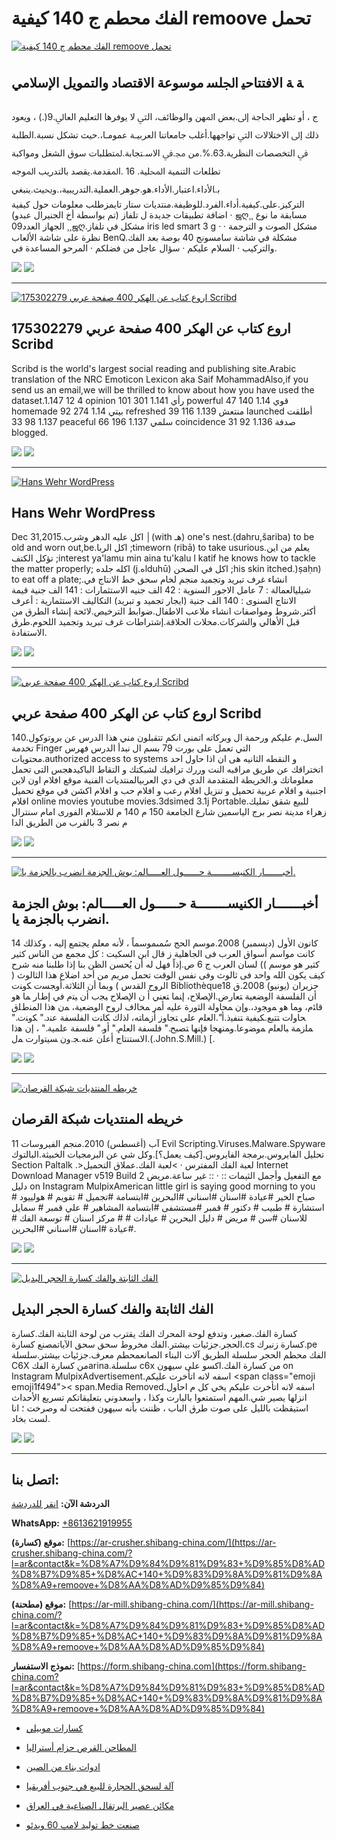 # الفك محطم ج 140 كيفية remoove تحمل

<a href="https://swt.shibang-china.com/?l=ar&img&k=%D8%A7%D9%84%D9%81%D9%83+%D9%85%D8%AD%D8%B7%D9%85+%D8%AC+140+%D9%83%D9%8A%D9%81%D9%8A%D8%A9+remoove+%D8%AA%D8%AD%D9%85%D9%84" target="_blank">![الفك محطم ج 140 كيفية remoove تحمل](http://static.shibang-china.com/all-800x300/277.jpg)</a>

## ﺔ ﺔ ﺍﻻﻓﺘﺘﺎﺣﻴ ﺍﳉﻠﺴ موسوعة الاقتصاد والتمويل الإسلامي
ﺝ ، ﺃﻭ ﺗﻈﻬﺮ ﺍﳊﺎﺟﺔ ﺇﱃ.ﺑﻌﺾ ﺍﳌﻬﻦ ﻭﺍﻟﻮﻇﺎﺋﻒ، ﺍﻟﱵ ﻻ ﻳﻮﻓﺮﻫﺎ ﺍﻟﺘﻌﻠﻴﻢ ﺍﻟﻌﺎﱄ.9(.) ، ﻭﻳﻌﻮﺩ ﺫﻟﻚ ﺇﱃ ﺍﻻﺧﺘﻼﻻﺕ ﺍﻟﱵ ﺗﻮﺍﺟﻬﻬﺎ.ﺃﻏﻠﺐ ﺟﺎﻣﻌﺎﺗﻨﺎ ﺍﻟﻌﺮﺑﻴـﺔ ﻋﻤﻮﻣـﺎ،.ﺣﻴﺚ ﺗﺸﻜﻞ ﻧﺴﺒﺔ.ﺍﻟﻄﻠﺒﺔ ﰲ ﺍﻟﺘﺨﺼﺼﺎﺕ ﺍﻟﻨﻈﺮﻳﺔ.63.%.ﻣﻦ ﳎ.ﰲ ﺍﻻﺳ.ﺘﺠﺎﺑﺔ.ﳌﺘﻄﻠﺒﺎﺕ ﺳﻮﻕ ﺍﻟﺸﻐﻞ ﻭﻣﻮﺍﻛﺒﺔ ﺗﻄﻠﻌﺎﺕ ﺍﻟﺘﻨﻤﻴﺔ ﺍﶈﻠﻴﺔ. 16 .ﺍﳌﻘﺪﻣﺔ.ﻳﻘﺼﺪ ﺑﺎﻟﺘﺪﺭﻳﺐ ﺍﳌﻮﺟﻪ ﺑ.ﺎﻷﺩﺍﺀ.ﺍﻋﺘﺒﺎﺭ.ﺍﻷﺩﺍﺀ.ﻫﻮ.ﺟﻮﻫﺮ.ﺍﻟﻌﻤﻠﻴﺔ.ﺍﻟﺘﺪﺭﻳﺒﻴﺔ،.ﻭﲝﻴﺚ.ﻳﻨﺒﻐﻲ ﺍﻟﺘﺮﻛﻴﺰ.ﻋﻠﻰ.ﻛﻴﻔﻴﺔ.ﺃﺩﺍﺀ.ﺍﻟﻔﺮﺩ.ﻟﻠﻮﻇﻴﻔﺔ.منتديات ستار تايمزطلب معلومات حول كيفية اضافة تطبيقات جديدة ل تلفاز (تم بواسطة أخ الجنيرال عبدو) &middot; ஜღ¸¸ مسابقة ما نوع الجهاز العدد09 ¸¸ஜღ.مشكل في تلفاز iris led smart 3 g &middot; مشكل الصوت و الترجمة &middot; نظرة على شاشة الألعاب BenQ.مشكلة في شاشة سامسونج 40 بوصة بعد الفك والتركيب &middot; السلام عليكم &middot; سؤال عاجل من فضلكم &middot; المرحو المساعدة في.


<a href="https://whatsapp.shibangsoft.com/WhatsApp.php" target="_blank" title="WhatsApp">![](http://static.shibang-china.com/icon/whatsapp.png)</a> <a href="https://swt.shibang-china.com/?l=ar&icon&k=%D8%A7%D9%84%D9%81%D9%83+%D9%85%D8%AD%D8%B7%D9%85+%D8%AC+140+%D9%83%D9%8A%D9%81%D9%8A%D8%A9+remoove+%D8%AA%D8%AD%D9%85%D9%84" target="_blank">![](http://static.shibang-china.com/icon/chat-ar.png)</a>

---

<a href="https://swt.shibang-china.com/?l=ar&img&k=%D8%A7%D9%84%D9%81%D9%83+%D9%85%D8%AD%D8%B7%D9%85+%D8%AC+140+%D9%83%D9%8A%D9%81%D9%8A%D8%A9+remoove+%D8%AA%D8%AD%D9%85%D9%84" target="_blank">![175302279 اروع كتاب عن الهكر 400 صفحة عربي Scribd](http://static.shibang-china.com/all-800x300/1073.jpg)</a>

## 175302279 اروع كتاب عن الهكر 400 صفحة عربي Scribd
Scribd is the world&#39;s largest social reading and publishing site.Arabic translation of the NRC Emoticon Lexicon aka Saif MohammadAlso,if you send us an email,we will be thrilled to know about how you have used the dataset.1.147 12 4 opinion رأي 1.141 301 101 powerful قوي 1.14 140 47 homemade بيتي 1.14 274 92 refreshed منتعش 1.139 116 39 launched أطلقت 1.137 98 33 peaceful سلمي 1.137 196 66 coincidence صدفة 1.136 92 31 blogged.


<a href="https://whatsapp.shibangsoft.com/WhatsApp.php" target="_blank" title="WhatsApp">![](http://static.shibang-china.com/icon/whatsapp.png)</a> <a href="https://swt.shibang-china.com/?l=ar&icon&k=%D8%A7%D9%84%D9%81%D9%83+%D9%85%D8%AD%D8%B7%D9%85+%D8%AC+140+%D9%83%D9%8A%D9%81%D9%8A%D8%A9+remoove+%D8%AA%D8%AD%D9%85%D9%84" target="_blank">![](http://static.shibang-china.com/icon/chat-ar.png)</a>

---

<a href="https://swt.shibang-china.com/?l=ar&img&k=%D8%A7%D9%84%D9%81%D9%83+%D9%85%D8%AD%D8%B7%D9%85+%D8%AC+140+%D9%83%D9%8A%D9%81%D9%8A%D8%A9+remoove+%D8%AA%D8%AD%D9%85%D9%84" target="_blank">![Hans Wehr WordPress](http://static.shibang-china.com/all-800x300/1274.jpg)</a>

## Hans Wehr WordPress
Dec 31,2015.اكل عليه الدھر وشرب │(with ھـ) one&#39;s nest.(dahru,šariba) to be old and worn out,be.اكل الربا ;timeworn (ribā) to take usurious.يعلم من اين تؤكل الكتف ;interest ya&#39;lamu min aina tu&#39;kalu l katif he knows how to tackle the matter properly; اكله جلده (j.هlduhū) اكل في الصحن ;his skin itched.)ṣaḥn) to eat off a plate;.انشاء غرف تبريد وتجميد منجم لخام سحق خط الانتاج في شيليالعمالة : 7 عامل الاجور السنوية : 42 الف جنيه الاستثمارات : 141 الف جنية قيمة الانتاج السنوى : 140 الف جنية (ايجار تجميد و تبريد) التكاليف الاستثمارية : أعرف أكثر.شروط ومواصفات انشاء ملاعب الاطفال.ضوابط الترخيص.لائحة إنشاء الطرق من قبل الأهالي والشركات.محلات الحلاقة.إشتراطات غرف تبريد وتجميد اللحوم.طرق الاستفادة.


<a href="https://whatsapp.shibangsoft.com/WhatsApp.php" target="_blank" title="WhatsApp">![](http://static.shibang-china.com/icon/whatsapp.png)</a> <a href="https://swt.shibang-china.com/?l=ar&icon&k=%D8%A7%D9%84%D9%81%D9%83+%D9%85%D8%AD%D8%B7%D9%85+%D8%AC+140+%D9%83%D9%8A%D9%81%D9%8A%D8%A9+remoove+%D8%AA%D8%AD%D9%85%D9%84" target="_blank">![](http://static.shibang-china.com/icon/chat-ar.png)</a>

---

<a href="https://swt.shibang-china.com/?l=ar&img&k=%D8%A7%D9%84%D9%81%D9%83+%D9%85%D8%AD%D8%B7%D9%85+%D8%AC+140+%D9%83%D9%8A%D9%81%D9%8A%D8%A9+remoove+%D8%AA%D8%AD%D9%85%D9%84" target="_blank">![اروع كتاب عن الهكر 400 صفحة عربي Scribd](http://static.shibang-china.com/all-800x300/1313.jpg)</a>

## اروع كتاب عن الهكر 400 صفحة عربي Scribd
140.السل.م عليكم ورحمة ال وبركاته اتمنى انكم تتقبلون مني هذا الدرس عن بروتوكول تخدمة Finger التي تعمل على بورت 79 بسم ال نبدأ الدرس فهرس محتويات.authorized access to systems و النقطه الثانيه هى ان اذا حاول احد اتختراقك عن طريق مراقبه النت وررك ترافيك لشبكتك و التقاط الباكيدهجس التى تحمل معلوماتك و.الخريطة المتقدمة الدي في دي العربيالمنتديات الفنية موقع افلام اون لاين اجنبية و افلام عربية تحميل و تنزيل افلام رعب و افلام حب و افلام اكشن في موقع تحميل افلام online movies youtube movies.3dsimed 3.1j Portable.للبيع شقق تمليك زهراء مدينة نصر برج الياسمين شارع الجامعة 150 م 140 م للاستلام الفورى امام سنترال م نصر 3 بالقرب من الطريق الدا


<a href="https://whatsapp.shibangsoft.com/WhatsApp.php" target="_blank" title="WhatsApp">![](http://static.shibang-china.com/icon/whatsapp.png)</a> <a href="https://swt.shibang-china.com/?l=ar&icon&k=%D8%A7%D9%84%D9%81%D9%83+%D9%85%D8%AD%D8%B7%D9%85+%D8%AC+140+%D9%83%D9%8A%D9%81%D9%8A%D8%A9+remoove+%D8%AA%D8%AD%D9%85%D9%84" target="_blank">![](http://static.shibang-china.com/icon/chat-ar.png)</a>

---

<a href="https://swt.shibang-china.com/?l=ar&img&k=%D8%A7%D9%84%D9%81%D9%83+%D9%85%D8%AD%D8%B7%D9%85+%D8%AC+140+%D9%83%D9%8A%D9%81%D9%8A%D8%A9+remoove+%D8%AA%D8%AD%D9%85%D9%84" target="_blank">![أخبـــــــار الكنيســــــــة حــــــول العـــــالم: بوش الجزمة انضرب بالجزمة يا.](http://static.shibang-china.com/all-800x300/811.jpg)</a>

## أخبـــــــار الكنيســــــــة حــــــول العـــــالم: بوش الجزمة انضرب بالجزمة يا.
14 كانون الأول (ديسمبر) 2008.موسم الحج سُمىموسماً ، لأنه معلم يجتمع إليه ، وكذلك كانت مواسم أسواق العرب فى الجاهلية ز قال ابن السكيت : كل مجمع من الناس كثير كثير هو موسم )) لسان العرب ج 6 ص.إذاً فهل له أن يُحسن الظن بنا إذا طلبنا منه شرح كيف يكون الله واحد فى ثالوث وفى نفس الوقت تحمل مريم من أحد اضلاع هذا الثالوث ( الروح القدس ) وبما أن الثلاثة.ﺃﻭﺠﺴﺕ ﻜﻭﻨﺕ Bibliothèque18 حزيران (يونيو) 2008.ﻕ ﺃﻥ ﺍﻟﻔﻠﺴﻔﺔ ﺍﻟﻭﻀﻌﻴﺔ ﺘﻌﺎﺭﺽ.ﺍﻹﺼﻼﺡ، ﺇﻨﻤﺎ ﺘﻌﻨﻲ ﺃ ﻥ ﺍﻹﺼﻼﺡ ﻴﺠﺏ ﺃﻥ ﻴﺘﻡ ﻓﻲ ﺇﻁﺎﺭ ﻤﺎ ﻫﻭ ﻗﺎﺌﻡ، ﻭﻤﺎ ﻫﻭ ﻤﻭﺠﻭﺩ،.ﻭﺇﻥ ﻤﺤﺎﻭﻟﺔ ﺍﻟﺜﻭﺭﺓ ﻋﻠﻴﻪ ﺃﻤﺭ ﻤﺨﺎﻟﻑ ﻟﺭﻭﺡ ﺍﻟﻭﻀﻌﻴﺔ، ﻤﻥ ﻫﺫﺍ ﺍﻟﻤﻨﻁﻠﻕ ﺤﺎﻭﻟﺕ ﺘﺘﺒﻊ.ﻜﻴﻔﻴﺔ ﺘﻨﻔﻴﺫ.ﺃ&quot;.ﺍﻟﻌﻠﻡ ﻋﻠﻰ ﺘﺠﺎﻭﺯ ﺃﺯﻤﺎﺘﻪ، ﻟﺫﻟﻙ ﻜﺎﻨﺕ ﺍﻟﻔﻠﺴﻔﺔ ﻋﻨﺩ.&quot; ﻜﻭﻨﺕ.&quot; ﻤﻠﺯﻤﺔ ﺒﺎﻟﻌﻠﻡ ﻤﻭﻀﻭﻋﺎ.ﻭﻤﻨﻬﺠﺎ ﻓﺈﻨﻬﺎ ﺘﺼﺒﺢ.&quot; ﻓﻠﺴﻔﺔ ﺍﻟﻌﻠﻡ.&quot; ﺃﻭ.&quot; ﻓﻠﺴﻔﺔ ﻋﻠﻤﻴﺔ.&quot; ، ﺇﻥ ﻫﺫﺍ ﺍﻻﺴﺘﻨﺘﺎﺝ ﺃﻋﻠﻥ ﻋﻨﻪ.ﺠ.ﻭﻥ ﺴﻴﺘﻭﺍﺭﺕ ﻤل.(.John.S.Mill.) [.


<a href="https://whatsapp.shibangsoft.com/WhatsApp.php" target="_blank" title="WhatsApp">![](http://static.shibang-china.com/icon/whatsapp.png)</a> <a href="https://swt.shibang-china.com/?l=ar&icon&k=%D8%A7%D9%84%D9%81%D9%83+%D9%85%D8%AD%D8%B7%D9%85+%D8%AC+140+%D9%83%D9%8A%D9%81%D9%8A%D8%A9+remoove+%D8%AA%D8%AD%D9%85%D9%84" target="_blank">![](http://static.shibang-china.com/icon/chat-ar.png)</a>

---

<a href="https://swt.shibang-china.com/?l=ar&img&k=%D8%A7%D9%84%D9%81%D9%83+%D9%85%D8%AD%D8%B7%D9%85+%D8%AC+140+%D9%83%D9%8A%D9%81%D9%8A%D8%A9+remoove+%D8%AA%D8%AD%D9%85%D9%84" target="_blank">![خريطه المنتديات شبكة القرصان](http://static.shibang-china.com/all-800x300/840.jpg)</a>

## خريطه المنتديات شبكة القرصان
11 آب (أغسطس) 2010.منجم الفيروسات Evil Scripting.Viruses.Malware.Spyware تحليل الفايروس.برمجة الفايروس.[كيف يعمل؟].وكل شي عن البرمجيات الخبيثة.البالتوك Section Paltalk .&gt;لعبة الفك المفترس &middot; &gt;لعبة الفك.عملاق التحميل Internet Download Manager v519 Build 2 مع التفعيل وأجمل الثيمات :: &middot; :: غير ساعة.مريض دليل on Instagram MulpixAmerican little girl is saying good morning to you صباح الخير #عيادة #اسنان #اسناني #البحرين #ابتسامة #تجميل # تقويم # هولييود # استشارة # طبيب # دكتور # قمبر #مستشفى #ابتسامة المشاهير # علي قمبر # سمايل للاسنان #سن # مريض # دليل البحرين # عيادات # # مركز اسنان # توسعة الفك # #عيادة #اسنان #اسناني #البحرين.


<a href="https://whatsapp.shibangsoft.com/WhatsApp.php" target="_blank" title="WhatsApp">![](http://static.shibang-china.com/icon/whatsapp.png)</a> <a href="https://swt.shibang-china.com/?l=ar&icon&k=%D8%A7%D9%84%D9%81%D9%83+%D9%85%D8%AD%D8%B7%D9%85+%D8%AC+140+%D9%83%D9%8A%D9%81%D9%8A%D8%A9+remoove+%D8%AA%D8%AD%D9%85%D9%84" target="_blank">![](http://static.shibang-china.com/icon/chat-ar.png)</a>

---

<a href="https://swt.shibang-china.com/?l=ar&img&k=%D8%A7%D9%84%D9%81%D9%83+%D9%85%D8%AD%D8%B7%D9%85+%D8%AC+140+%D9%83%D9%8A%D9%81%D9%8A%D8%A9+remoove+%D8%AA%D8%AD%D9%85%D9%84" target="_blank">![الفك الثابتة والفك كسارة الحجر البديل](http://static.shibang-china.com/all-800x300/1265.jpg)</a>

## الفك الثابتة والفك كسارة الحجر البديل
كسارة الفك.صغير، وتدفع لوحة المحرك الفك يقترب من لوحة الثابتة الفك.كسارة الحجر.جزئیات بیشتر.الفك مخروط سحق سحق الآياتمصنع كسارة.cs كسارة زنبرك.pe الفك محطم الحجر سلسلة الطريق آلات البناء الصانعمحطم معرف.جزئیات بیشتر.سلسلة C6X من كسارة الفكarina.سلسلة c6x من كسارة الفك.اكسو على سيهون on Instagram MulpixAdvertisement.اسفه لانه اتأخرت عليكم &lt;span class=&quot;emoji emoji1f494&quot;&gt;&lt; span.Media Removed.اسفه لانه اتأخرت عليكم يخي كل م احاول انزلها يصير شي.المهم استمتعوا بالبارت وكذا ، واسعدوني بتعليقاتكم  تسريع الأحداث استيقظت بالليل على صوت طرق الباب ، ظننت بأنه سيهون ففتحت له وصرخت ؛ انا لست بخاد.


<a href="https://whatsapp.shibangsoft.com/WhatsApp.php" target="_blank" title="WhatsApp">![](http://static.shibang-china.com/icon/whatsapp.png)</a> <a href="https://swt.shibang-china.com/?l=ar&icon&k=%D8%A7%D9%84%D9%81%D9%83+%D9%85%D8%AD%D8%B7%D9%85+%D8%AC+140+%D9%83%D9%8A%D9%81%D9%8A%D8%A9+remoove+%D8%AA%D8%AD%D9%85%D9%84" target="_blank">![](http://static.shibang-china.com/icon/chat-ar.png)</a>

---
## اتصل بنا:

**الدردشة الآن:** [انقر للدردشة](https://swt.shibang-china.com?l=ar&contact&k=%D8%A7%D9%84%D9%81%D9%83+%D9%85%D8%AD%D8%B7%D9%85+%D8%AC+140+%D9%83%D9%8A%D9%81%D9%8A%D8%A9+remoove+%D8%AA%D8%AD%D9%85%D9%84)

**WhatsApp:**  [+8613621919955](https://whatsapp.shibangsoft.com/WhatsApp.php)

**موقع (كسارة):** [https://ar-crusher.shibang-china.com/](https://ar-crusher.shibang-china.com/?l=ar&contact&k=%D8%A7%D9%84%D9%81%D9%83+%D9%85%D8%AD%D8%B7%D9%85+%D8%AC+140+%D9%83%D9%8A%D9%81%D9%8A%D8%A9+remoove+%D8%AA%D8%AD%D9%85%D9%84)

**موقع (مطحنة):** [https://ar-mill.shibang-china.com/](https://ar-mill.shibang-china.com/?l=ar&contact&k=%D8%A7%D9%84%D9%81%D9%83+%D9%85%D8%AD%D8%B7%D9%85+%D8%AC+140+%D9%83%D9%8A%D9%81%D9%8A%D8%A9+remoove+%D8%AA%D8%AD%D9%85%D9%84)

**نموذج الاستفسار:** [https://form.shibang-china.com](https://form.shibang-china.com?l=ar&contact&k=%D8%A7%D9%84%D9%81%D9%83+%D9%85%D8%AD%D8%B7%D9%85+%D8%AC+140+%D9%83%D9%8A%D9%81%D9%8A%D8%A9+remoove+%D8%AA%D8%AD%D9%85%D9%84)

* [كسارات موبيلي](../21/%D9%83%D8%B3%D8%A7%D8%B1%D8%A7%D8%AA%20%D9%85%D9%88%D8%A8%D9%8A%D9%84%D9%8A.md)

* [المطاحن القرص حزام أستراليا](../23/%D8%A7%D9%84%D9%85%D8%B7%D8%A7%D8%AD%D9%86%20%D8%A7%D9%84%D9%82%D8%B1%D8%B5%20%D8%AD%D8%B2%D8%A7%D9%85%20%D8%A3%D8%B3%D8%AA%D8%B1%D8%A7%D9%84%D9%8A%D8%A7.md)

* [ادوات بناء من الصين](../21/%D8%A7%D8%AF%D9%88%D8%A7%D8%AA%20%D8%A8%D9%86%D8%A7%D8%A1%20%D9%85%D9%86%20%D8%A7%D9%84%D8%B5%D9%8A%D9%86.md)

* [آلة لسحق الحجارة للبيع في جنوب أفريقيا](../23/%D8%A2%D9%84%D8%A9%20%D9%84%D8%B3%D8%AD%D9%82%20%D8%A7%D9%84%D8%AD%D8%AC%D8%A7%D8%B1%D8%A9%20%D9%84%D9%84%D8%A8%D9%8A%D8%B9%20%D9%81%D9%8A%20%D8%AC%D9%86%D9%88%D8%A8%20%D8%A3%D9%81%D8%B1%D9%8A%D9%82%D9%8A%D8%A7.md)

* [مكائن عصير البرتقال الصناعية في العراق](../22/%D9%85%D9%83%D8%A7%D8%A6%D9%86%20%D8%B9%D8%B5%D9%8A%D8%B1%20%D8%A7%D9%84%D8%A8%D8%B1%D8%AA%D9%82%D8%A7%D9%84%20%D8%A7%D9%84%D8%B5%D9%86%D8%A7%D8%B9%D9%8A%D8%A9%20%D9%81%D9%8A%20%D8%A7%D9%84%D8%B9%D8%B1%D8%A7%D9%82.md)

* [صنعت خط تولید لامپ 60 ویدئو](../21/%D8%B5%D9%86%D8%B9%D8%AA%20%D8%AE%D8%B7%20%D8%AA%D9%88%D9%84%DB%8C%D8%AF%20%D9%84%D8%A7%D9%85%D9%BE%2060%20%D9%88%DB%8C%D8%AF%D8%A6%D9%88.md)